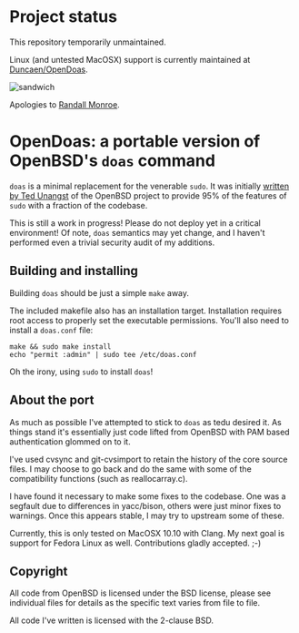 # Project status

This repository temporarily unmaintained.

Linux (and untested MacOSX) support is currently maintained at [Duncaen/OpenDoas](https://github.com/Duncaen/OpenDoas).

![sandwich](https://cloud.githubusercontent.com/assets/13654546/9128676/a583cd0a-3c9a-11e5-9b4f-e03ab0ba37d7.png)

Apologies to [Randall Monroe](http://www.xkcd.org/149/).

# OpenDoas: a portable version of OpenBSD's `doas` command

`doas` is a minimal replacement for the venerable `sudo`. It was
initially [written by Ted Unangst](http://www.tedunangst.com/flak/post/doas)
of the OpenBSD project to provide 95% of the features of `sudo` with a
fraction of the codebase.

This is still a work in progress! Please do not deploy yet in a critical
environment! Of note, `doas` semantics may yet change, and I haven't
performed even a trivial security audit of my additions.

## Building and installing

Building `doas` should be just a simple `make` away.

The included makefile also has an installation target. Installation
requires root access to properly set the executable permissions. You'll
also need to install a `doas.conf` file:

```
make && sudo make install
echo "permit :admin" | sudo tee /etc/doas.conf
```

Oh the irony, using `sudo` to install `doas`!

## About the port

As much as possible I've attempted to stick to `doas` as tedu desired
it. As things stand it's essentially just code lifted from OpenBSD with
PAM based authentication glommed on to it.

I've used cvsync and git-cvsimport to retain the history of the core
source files. I may choose to go back and do the same with some of the
compatibility functions (such as reallocarray.c).

I have found it necessary to make some fixes to the codebase. One was
a segfault due to differences in yacc/bison, others were just minor
fixes to warnings. Once this appears stable, I may try to upstream some
of these.

Currently, this is only tested on MacOSX 10.10 with Clang. My next goal
is support for Fedora Linux as well. Contributions gladly accepted. ;-)

## Copyright

All code from OpenBSD is licensed under the BSD license, please see
individual files for details as the specific text varies from file to
file.

All code I've written is licensed with the 2-clause BSD.
